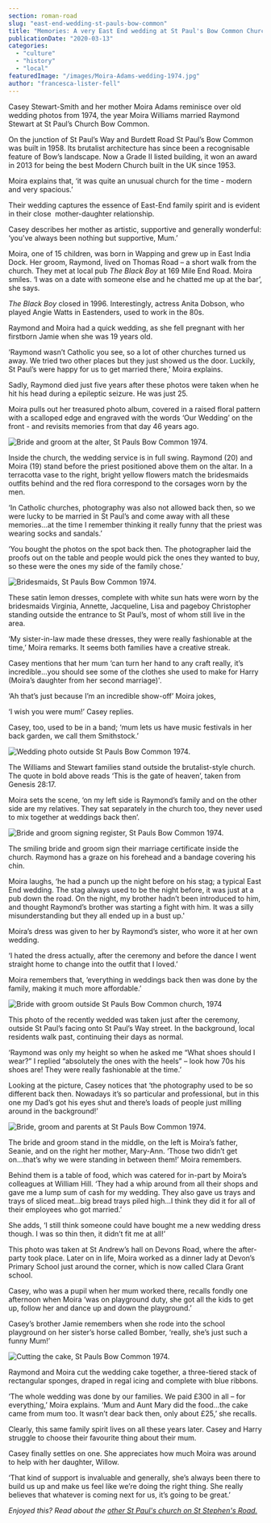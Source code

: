 ```yaml
---
section: roman-road
slug: "east-end-wedding-st-pauls-bow-common"
title: "Memories: A very East End wedding at St Paul's Bow Common Church"
publicationDate: "2020-03-13"
categories: 
  - "culture"
  - "history"
  - "local"
featuredImage: "/images/Moira-Adams-wedding-1974.jpg"
author: "francesca-lister-fell"
---
```


Casey Stewart-Smith and her mother Moira Adams reminisce over old wedding photos from 1974, the year Moira Williams married Raymond Stewart at St Paul’s Church Bow Common.

On the junction of St Paul’s Way and Burdett Road St Paul’s Bow Common was built in 1958. Its brutalist architecture has since been a recognisable feature of Bow’s landscape. Now a Grade II listed building, it won an award in 2013 for being the best Modern Church built in the UK since 1953. 

Moira explains that, ‘it was quite an unusual church for the time - modern and very spacious.’ 

Their wedding captures the essence of East-End family spirit and is evident in their close  mother-daughter relationship.

Casey describes her mother as artistic, supportive and generally wonderful: ‘you’ve always been nothing but supportive, Mum.’ 

Moira, one of 15 children, was born in Wapping and grew up in East India Dock. Her groom, Raymond, lived on Thomas Road – a short walk from the church. They met at local pub _The Black Boy_ at 169 Mile End Road. Moira smiles. ‘I was on a date with someone else and he chatted me up at the bar’, she says. 

_The Black Boy_ closed in 1996. Interestingly, actress Anita Dobson, who played Angie Watts in Eastenders, used to work in the 80s.

Raymond and Moira had a quick wedding, as she fell pregnant with her firstborn Jamie when she was 19 years old.

‘Raymond wasn’t Catholic you see, so a lot of other churches turned us away. We tried two other places but they just showed us the door. Luckily, St Paul’s were happy for us to get married there,’ Moira explains.

Sadly, Raymond died just five years after these photos were taken when he hit his head during a epileptic seizure. He was just 25.

Moira pulls out her treasured photo album, covered in a raised floral pattern with a scalloped edge and engraved with the words ‘Our Wedding’ on the front - and revisits memories from that day 46 years ago.

![Bride and groom at the alter, St Pauls Bow Common 1974.](/images/St-Pauls-Bow-Common-1974-wedding-guests-1024x683.jpg)

Inside the church, the wedding service is in full swing. Raymond (20) and Moira (19) stand before the priest positioned above them on the altar. In a terracotta vase to the right, bright yellow flowers match the bridesmaids outfits behind and the red flora correspond to the corsages worn by the men. 

‘In Catholic churches, photography was also not allowed back then, so we were lucky to be married in St Paul’s and come away with all these memories...at the time I remember thinking it really funny that the priest was wearing socks and sandals.’

‘You bought the photos on the spot back then. The photographer laid the proofs out on the table and people would pick the ones they wanted to buy, so these were the ones my side of the family chose.’

![Bridesmaids, St Pauls Bow Common 1974.](/images/Moira-Adams-wedding-1974-bridesmaid-1024x683.jpg)

These satin lemon dresses, complete with white sun hats were worn by the bridesmaids Virginia, Annette, Jacqueline, Lisa and pageboy Christopher standing outside the entrance to St Paul’s, most of whom still live in the area. 

‘My sister-in-law made these dresses, they were really fashionable at the time,’ Moira remarks. It seems both families have a creative streak. 

Casey mentions that her mum ‘can turn her hand to any craft really, it’s incredible...you should see some of the clothes she used to make for Harry (Moira’s daughter from her second marriage)'.

‘Ah that’s just because I’m an incredible show-off’ Moira jokes,

‘I wish you were mum!’ Casey replies. 

Casey, too, used to be in a band; ‘mum lets us have music festivals in her back garden, we call them Smithstock.’

![Wedding photo outside St Pauls Bow Common 1974.](/images/Moira-Adams-wedding-1974-1024x683.jpg)

The Williams and Stewart families stand outside the brutalist-style church. The quote in bold above reads ‘This is the gate of heaven’, taken from Genesis 28:17.

Moira sets the scene, ‘on my left side is Raymond’s family and on the other side are my relatives. They sat separately in the church too, they never used to mix together at weddings back then’.

![Bride and groom signing register, St Pauls Bow Common 1974.](/images/St-Pauls-Bow-Common-wedding-1974-signing-register.jpg)

  
The smiling bride and groom sign their marriage certificate inside the church. Raymond has a graze on his forehead and a bandage covering his chin.

Moira laughs, ‘he had a punch up the night before on his stag; a typical East End wedding. The stag always used to be the night before, it was just at a pub down the road. On the night, my brother hadn’t been introduced to him, and thought Raymond’s brother was starting a fight with him. It was a silly misunderstanding but they all ended up in a bust up.'

Moira’s dress was given to her by Raymond’s sister, who wore it at her own wedding.

‘I hated the dress actually, after the ceremony and before the dance I went straight home to change into the outfit that I loved.’

Moira remembers that, ‘everything in weddings back then was done by the family, making it much more affordable.’

![Bride with groom outside St Pauls Bow Common church, 1974](/images/St-Pauls-Bow-Common-wedding-1974-bride-groom-botos.jpg)

This photo of the recently wedded was taken just after the ceremony, outside St Paul’s facing onto St Paul’s Way street. In the background, local residents walk past, continuing their days as normal.

‘Raymond was only my height so when he asked me “What shoes should I wear?” I replied “absolutely the ones with the heels” – look how 70s his shoes are! They were really fashionable at the time.’

Looking at the picture, Casey notices that ‘the photography used to be so different back then. Nowadays it’s so particular and professional, but in this one my Dad’s got his eyes shut and there’s loads of people just milling around in the background!’

![Bride, groom and parents at St Pauls Bow Common 1974.](/images/St-Pauls-Bow-Common-1974-wedding-parents-1024x683.jpg)

The bride and groom stand in the middle, on the left is Moira’s father, Seanie, and on the right her mother, Mary-Ann. ‘Those two didn’t get on...that’s why we were standing in between them!’ Moira remembers. 

Behind them is a table of food, which was catered for in-part by Moira’s colleagues at William Hill. ‘They had a whip around from all their shops and gave me a lump sum of cash for my wedding. They also gave us trays and trays of sliced meat...big bread trays piled high...I think they did it for all of their employees who got married.’

She adds, ‘I still think someone could have bought me a new wedding dress though. I was so thin then, it didn’t fit me at all!’

This photo was taken at St Andrew’s hall on Devons Road, where the after-party took place. Later on in life, Moira worked as a dinner lady at Devon’s Primary School just around the corner, which is now called Clara Grant school.

Casey, who was a pupil when her mum worked there, recalls fondly one afternoon when Moira ‘was on playground duty, she got all the kids to get up, follow her and dance up and down the playground.’

Casey’s brother Jamie remembers when she rode into the school playground on her sister’s horse called Bomber, ‘really, she’s just such a funny Mum!’ 

![Cutting the cake, St Pauls Bow Common 1974.](/images/Moira-Adams-wedding-1974-2-1024x683.jpg)

Raymond and Moira cut the wedding cake together, a three-tiered stack of rectangular sponges, draped in regal icing and complete with blue ribbons.

‘The whole wedding was done by our families. We paid £300 in all – for everything,’ Moira explains. ‘Mum and Aunt Mary did the food...the cake came from mum too. It wasn’t dear back then, only about £25,’ she recalls.

Clearly, this same family spirit lives on all these years later. Casey and Harry struggle to choose their favourite thing about their mum. 

Casey finally settles on one. She appreciates how much Moira was around to help with her daughter, Willow.

‘That kind of support is invaluable and generally, she’s always been there to build us up and make us feel like we’re doing the right thing. She really believes that whatever is coming next for us, it’s going to be great.’ 

_Enjoyed this? Read about the [other St Paul's church on St Stephen's Road.](https://romanroadlondon.com/st-pauls-church-old-ford-road/)_
